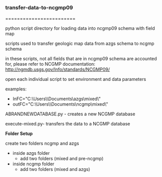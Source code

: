 ### transfer-data-to-ncgmp09
========================

python script directory for loading data into ncgmp09 schema with field map

scripts used to transfer geologic map data from azgs schema to ncgmp schema

in these scripts, not all fields that are in ncgmp09 schema are accounted for, please refer to NCGMP documentation: http://ngmdb.usgs.gov/Info/standards/NCGMP09/

open each individual script to set environment and data parameters 

examples:

  - InFC="C:\\Users\\<user name>\\Documents\\azgs\\mixed\\"
  - outFC="C:\\Users\\<user name>\\Documents\\ncgmp\\mixed\\"

ABRANDNEWDATABASE.py - creates a new NCGMP database

execute-mixed.py- transfers the data to a NCGMP database

**Folder Setup**

create two folders ncgmp and azgs
 - inside azgs folder
    - add two folders (mixed and pre-ncgmp)
 - inside ncgmp folder
    - add two folders (mixed and azgs)
 


